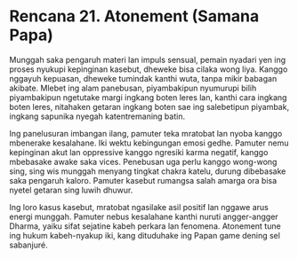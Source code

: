 # Rencana 21. Atonement (Samana Papa)

Munggah saka pengaruh materi lan impuls sensual, pemain nyadari yen ing proses nyukupi kepinginan kasebut, dheweke bisa cilaka wong liya. Kanggo nggayuh kepuasan, dheweke tumindak kanthi wuta, tanpa mikir babagan akibate. Mlebet ing alam panebusan, piyambakipun nyumurupi bilih piyambakipun ngetutake margi ingkang boten leres lan, kanthi cara ingkang boten leres, nitahaken getaran ingkang boten sae ing salebetipun piyambak, ingkang sapunika nyegah katentremaning batin.

Ing panelusuran imbangan ilang, pamuter teka mratobat lan nyoba kanggo mbenerake kesalahane. Iki wektu kebingungan emosi gedhe. Pamuter nemu kepinginan akut lan oppressive kanggo ngresiki karma negatif, kanggo mbebasake awake saka vices. Penebusan uga perlu kanggo wong-wong sing, sing wis munggah menyang tingkat chakra katelu, durung dibebasake saka pengaruh kaloro. Pamuter kasebut rumangsa salah amarga ora bisa nyetel getaran sing luwih dhuwur.

Ing loro kasus kasebut, mratobat ngasilake asil positif lan nggawe arus energi munggah. Pamuter nebus kesalahane kanthi nuruti angger-angger Dharma, yaiku sifat sejatine kabeh perkara lan fenomena. Atonement tune ing hukum kabeh-nyakup iki, kang dituduhake ing Papan game dening sel sabanjuré.
